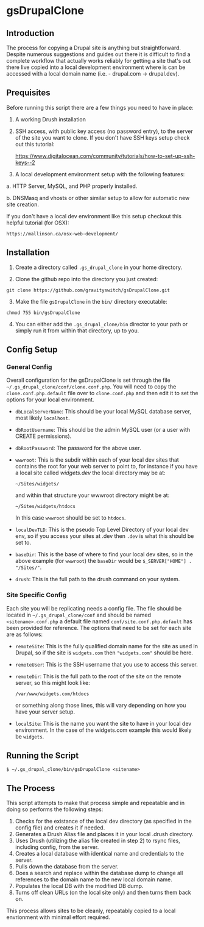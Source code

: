 # gsDrupalClone

## Introduction
The process for copying a Drupal site is anything but straightforward.  Despite numerous suggestions and guides out there it is difficult to find a complete workflow that actually works reliably for getting a site that's out there live copied into a local development environment where is can be accessed with a local domain name (i.e. - drupal.com -> drupal.dev).

## Prequisites
Before running this script there are a few things you need to have in place:

1. A working Drush installation

2. SSH access, with public key access (no password entry), to the server of the site you want to clone.  If you don't have SSH keys setup check out this tutorial:

    https://www.digitalocean.com/community/tutorials/how-to-set-up-ssh-keys--2

3. A local development environment setup with the following features:

  a. HTTP Server, MySQL, and PHP properly installed.
  
  b. DNSMasq and vhosts or other similar setup to allow for automatic new site creation.

If you don't have a local dev environment like this setup checkout this helpful tutorial (for OSX):

    https://mallinson.ca/osx-web-development/


## Installation
  1. Create a directory called `.gs_drupal_clone` in your home directory.
  
  2. Clone the github repo into the directory you just created:
  ```
  git clone https://github.com/gravityswitch/gsDrupalClone.git
  ```
  
  3. Make the file `gsDrupalClone` in the `bin/` directory executable:
  ```
  chmod 755 bin/gsDrupalClone
  ```
  
  4. You can either add the `.gs_drupal_clone/bin` director to your path or simply run it from within that directory, up to you.

## Config Setup

### General Config
Overall configuration for the gsDrupalClone is set through the file `~/.gs_drupal_clone/conf/clone.conf.php`.  You will need to copy the `clone.conf.php.default` file over to `clone.conf.php` and then edit it to set the options for your local environment.

* `dbLocalServerName`: This should be your local MySQL database server, most likely `localhost`.

* `dbRootUsername`: This should be the admin MySQL user (or a user with CREATE permissions).
  
* `dbRootPassword`: The password for the above user.
    
* `wwwroot`: This is the subdir within each of your local dev sites that contains the root for your web server to point to, for instance if you have a local site called *widgets.dev* the local directory may be at:
  ```
  ~/Sites/widgets/
  ```
  and within that structure your wwwroot directory might be at:
  ```
  ~/Sites/widgets/htdocs
  ```
  In this case `wwwroot` should be set to `htdocs`.
    
* `localDevTLD`: This is the pseudo Top Level Directory of your local dev env, so if you access your sites at <sitename>.dev then `.dev` is what this should be set to.
    
* `baseDir`: This is the base of where to find your local dev sites, so in the above example (for `wwwroot`) the `baseDir` would be `$_SERVER["HOME"] . "/Sites/"`.
    
* `drush`: This is the full path to the drush command on your system.

### Site Specific Config
Each site you will be replicating needs a config file.  The file should be located in `~/.gs_drupal_clone/conf` and should be named `<sitename>.conf.php` a default file named `conf/site.conf.php.default` has been provided for reference.  The options that need to be set for each site are as follows:

* `remoteSite`: This is the fully qualified domain name for the site as used in Drupal, so if the site is `widgets.com` then `"widgets.com"` should be here.

* `remoteUser`: This is the SSH username that you use to access this server.

* `remoteDir`: This is the full path to the root of the site on the remote server, so this might look like:
  ```
  /var/www/widgets.com/htdocs
  ```
  or something along those lines, this will vary depending on how you have your server setup.

* `localSite`: This is the name you want the site to have in your local dev environment.  In the case of the widgets.com example this would likely be `widgets`.

## Running the Script
```
$ ~/.gs_drupal_clone/bin/gsDrupalClone <sitename>
```

## The Process
This script attempts to make that process simple and repeatable and in doing so performs the following steps:

  1. Checks for the existance of the local dev directory (as specified in the config file) and creates it if needed.
  2. Generates a Drush Alias file and places it in your local .drush directory.
  3. Uses Drush (utilizing the alias file created in step 2) to rsync files, including config, from the server.
  4. Creates a local database with identical name and credentials to the server.
  5. Pulls down the database from the server.
  6. Does a search and replace within the database dump to change all references to the domain name to the new local domain name.
  7. Populates the local DB with the modified DB dump.
  8. Turns off clean URLs (on the local site only) and then turns them back on.

This process allows sites to be cleanly, repeatably copied to a local envrionment with minimal effort required.
